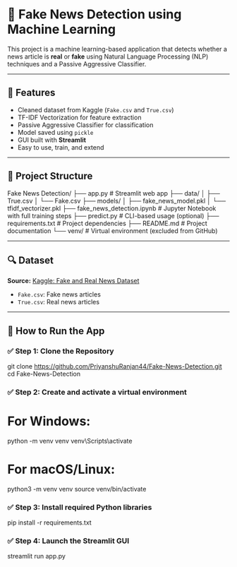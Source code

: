 # 📰 Fake News Detection using Machine Learning

This project is a machine learning-based application that detects whether a news article is **real** or **fake** using Natural Language Processing (NLP) techniques and a Passive Aggressive Classifier.

---

## 📌 Features

- Cleaned dataset from Kaggle (`Fake.csv` and `True.csv`)
- TF-IDF Vectorization for feature extraction
- Passive Aggressive Classifier for classification
- Model saved using `pickle`
- GUI built with **Streamlit**
- Easy to use, train, and extend

---

## 📂 Project Structure

Fake News Detection/
├── app.py # Streamlit web app
├── data/
│ ├── True.csv
│ └── Fake.csv
├── models/
│ ├── fake_news_model.pkl
│ └── tfidf_vectorizer.pkl
├── fake_news_detection.ipynb # Jupyter Notebook with full training steps
├── predict.py # CLI-based usage (optional)
├── requirements.txt # Project dependencies
├── README.md # Project documentation
└── venv/ # Virtual environment (excluded from GitHub)

---

## 🔍 Dataset

**Source:** [Kaggle: Fake and Real News Dataset](https://www.kaggle.com/datasets/clmentbisaillon/fake-and-real-news-dataset)

- `Fake.csv`: Fake news articles  
- `True.csv`: Real news articles  

---

## 🚀 How to Run the App

### ✅ Step 1: Clone the Repository


git clone https://github.com/PriyanshuRanjan44/Fake-News-Detection.git
cd Fake-News-Detection

### ✅ Step 2: Create and activate a virtual environment

# For Windows: 
python -m venv venv
venv\Scripts\activate

# For macOS/Linux:
python3 -m venv venv
source venv/bin/activate

### ✅ Step 3: Install required Python libraries
pip install -r requirements.txt

### ✅ Step 4: Launch the Streamlit GUI
streamlit run app.py


